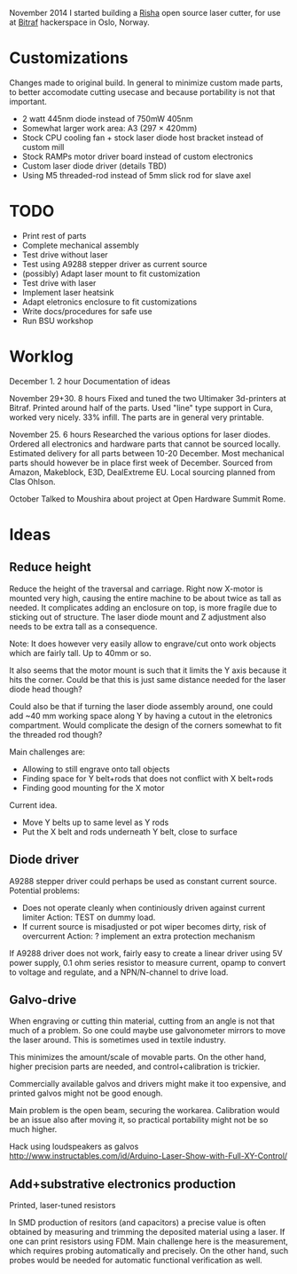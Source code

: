 
November 2014 I started building a [Risha](http://rishalaser.org) open source laser cutter,
for use at [Bitraf](http://bitraf.no) hackerspace in Oslo, Norway.


Customizations
============
Changes made to original build.
In general to minimize custom made parts, to better accomodate cutting usecase
and because portability is not that important.

* 2 watt 445nm diode instead of 750mW 405nm
* Somewhat larger work area: A3 (297 × 420mm)
* Stock CPU cooling fan + stock laser diode host bracket instead of custom mill
* Stock RAMPs motor driver board instead of custom electronics
* Custom laser diode driver (details TBD)
* Using M5 threaded-rod instead of 5mm slick rod for slave axel

TODO
=====

* Print rest of parts
* Complete mechanical assembly
* Test drive without laser
* Test using A9288 stepper driver as current source
* (possibly) Adapt laser mount to fit customization
* Test drive with laser
* Implement laser heatsink
* Adapt eletronics enclosure to fit customizations
* Write docs/procedures for safe use
* Run BSU workshop

Worklog
========

December 1. 2 hour
Documentation of ideas

November 29+30. 8 hours
Fixed and tuned the two Ultimaker 3d-printers at Bitraf.
Printed around half of the parts.
Used "line" type support in Cura, worked very nicely. 33% infill.
The parts are in general very printable.

November 25. 6 hours
Researched the various options for laser diodes.
Ordered all electronics and hardware parts that cannot be sourced locally.
Estimated delivery for all parts between 10-20 December.
Most mechanical parts should however be in place first week of December.
Sourced from Amazon, Makeblock, E3D, DealExtreme EU.
Local sourcing planned from Clas Ohlson.

October
Talked to Moushira about project at Open Hardware Summit Rome.

Ideas
======

Reduce height
-------------
Reduce the height of the traversal and carriage.
Right now X-motor is mounted very high, causing
the entire machine to be about twice as tall as needed.
It complicates adding an enclosure on top,
is more fragile due to sticking out of structure.
The laser diode mount and Z adjustment also needs to
be extra tall as a consequence.

Note: It does however very easily allow to engrave/cut onto
work objects which are fairly tall. Up to 40mm or so.

It also seems that the motor mount is such that it limits
the Y axis because it hits the corner. Could be that this
is just same distance needed for the laser diode head though?

Could also be that if turning the laser diode assembly around,
one could add ~40 mm working space along Y by having a cutout
in the eletronics compartment. Would complicate the design of
the corners somewhat to fit the threaded rod though?

Main challenges are:

* Allowing to still engrave onto tall objects
* Finding space for Y belt+rods that does not conflict with X belt+rods
* Finding good mounting for the X motor

Current idea.

* Move Y belts up to same level as Y rods
* Put the X belt and rods underneath Y belt, close to surface



Diode driver
------------
A9288 stepper driver could perhaps be used as constant current source.
Potential problems:

* Does not operate cleanly when continiously driven against current limiter
Action: TEST on dummy load.
* If current source is misadjusted or pot wiper becomes dirty, risk of overcurrent
Action: ? implement an extra protection mechanism

If A9288 driver does not work, fairly easy to create a
linear driver using 5V power supply, 0.1 ohm series resistor to measure current,
opamp to convert to voltage and regulate, and a NPN/N-channel to drive load.


Galvo-drive
------

When engraving or cutting thin material,
cutting from an angle is not that much of a problem.
So one could maybe use galvonometer mirrors to move the laser around.
This is sometimes used in textile industry.

This minimizes the amount/scale of movable parts. On the other hand,
higher precision parts are needed, and control+calibration is trickier.

Commercially available galvos and drivers might make it too expensive,
and printed galvos might not be good enough.

Main problem is the open beam, securing the workarea.
Calibration would be an issue also after moving it,
so practical portability might not be so much higher.

Hack using loudspeakers as galvos
http://www.instructables.com/id/Arduino-Laser-Show-with-Full-XY-Control/


Add+substrative electronics production
-----------------------------

Printed, laser-tuned resistors

In SMD production of resitors (and capacitors) a precise
value is often obtained by measuring and trimming the
deposited material using a laser. If one can print
resistors using FDM.
Main challenge here is the measurement, which requires
probing automatically and precisely. On the other hand,
such probes would be needed for automatic functional
verification as well.

